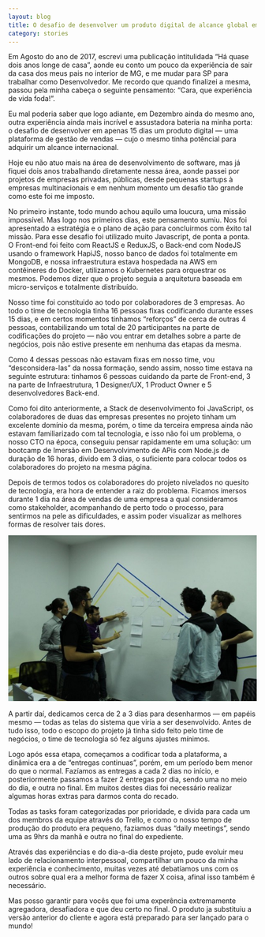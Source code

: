 ```yaml
---
layout: blog
title: O desafio de desenvolver um produto digital de alcance global em 15 dias
category: stories
---
```


Em Agosto do ano de 2017, escrevi uma publicação intitulidada “Há quase dois anos longe de casa”, aonde eu conto um pouco da experiência de sair da casa dos meus pais no interior de MG, e me mudar para SP para trabalhar como Desenvolvedor. Me recordo que quando finalizei a mesma, passou pela minha cabeça o seguinte pensamento: “Cara, que experiência de vida foda!”.

Eu mal poderia saber que logo adiante, em Dezembro ainda do mesmo ano, outra experiência ainda mais incrível e assustadora bateria na minha porta: o desafio de desenvolver em apenas 15 dias um produto digital — uma plataforma de gestão de vendas — cujo o mesmo tinha potêncial para adquirir um alcance internacional.

Hoje eu não atuo mais na área de desenvolvimento de software, mas já fiquei dois anos trabalhando diretamente nessa área, aonde passei por projetos de empresas privadas, públicas, desde pequenas startups à empresas multinacionais e em nenhum momento um desafio tão grande como este foi me imposto.

No primeiro instante, todo mundo achou aquilo uma loucura, uma missão impossível. Mas logo nos primeiros dias, este pensamento sumiu. Nos foi apresentado a estratégia e o plano de ação para concluirmos com êxito tal missão. Para esse desafio foi utilizado muito Javascript, de ponta a ponta. O Front-end foi feito com ReactJS e ReduxJS, o Back-end com NodeJS usando o framework HapiJS, nosso banco de dados foi totalmente em MongoDB, e nossa infraestrutura estava hospedada na AWS em contêineres do Docker, utilizamos o Kubernetes para orquestrar os mesmos. Podemos dizer que o projeto seguia a arquitetura baseada em micro-serviços e totalmente distribuído.

Nosso time foi constituido ao todo por colaboradores de 3 empresas. Ao todo o time de tecnologia tinha 16 pessoas fixas codificando durante esses 15 dias, e em certos momentos tinhamos “reforços” de cerca de outras 4 pessoas, contabilizando um total de 20 participantes na parte de codificações do projeto — não vou entrar em detalhes sobre a parte de negócios, pois não estive presente em nenhuma das etapas da mesma.

Como 4 dessas pessoas não estavam fixas em nosso time, vou “desconsidera-las” da nossa formação, sendo assim, nosso time estava na seguinte estrutura: tinhamos 6 pessoas cuidando da parte de Front-end, 3 na parte de Infraestrutura, 1 Designer/UX, 1 Product Owner e 5 desenvolvedores Back-end.

Como foi dito anteriormente, a Stack de desenvolvimento foi JavaScript, os colaboradores de duas das empresas presentes no projeto tinham um excelente domínio da mesma, porém, o time da terceira empresa ainda não estavam familiarizado com tal tecnologia, e isso não foi um problema, o nosso CTO na época, conseguiu pensar rapidamente em uma solução: um bootcamp de Imersão em Desenvolvimento de APis com Node.js de duração de 16 horas, divido em 3 dias, o suficiente para colocar todos os colaboradores do projeto na mesma página.

Depois de termos todos os colaboradores do projeto nivelados no quesito de tecnologia, era hora de entender a raiz do problema. Ficamos imersos durante 1 dia na área de vendas de uma empresa a qual consideramos como stakeholder, acompanhando de perto todo o processo, para sentirmos na pele as dificuldades, e assim poder visualizar as melhores formas de resolver tais dores.

<p align="center">
    <img src="/images/posts/project.jpeg">
</p>

A partir daí, dedicamos cerca de 2 a 3 dias para desenharmos — em papéis mesmo — todas as telas do sistema que viria a ser desenvolvido. Antes de tudo isso, todo o escopo do projeto já tinha sido feito pelo time de negócios, o time de tecnologia só fez alguns ajustes mínimos.

Logo após essa etapa, começamos a codificar toda a plataforma, a dinâmica era a de “entregas continuas”, porém, em um período bem menor do que o normal. Fazíamos as entregas a cada 2 dias no início, e posteriormente passamos a fazer 2 entregas por dia, sendo uma no meio do dia, e outra no final. Em muitos destes dias foi necessário realizar algumas horas extras para darmos conta do recado.

Todas as tasks foram categorizadas por prioridade, e divida para cada um dos membros da equipe através do Trello, e como o nosso tempo de produção do produto era pequeno, faziamos duas “daily meetings”, sendo uma as 9hrs da manhã e outra no final do expediente.

Através das experiências e do dia-a-dia deste projeto, pude evoluir meu lado de relacionamento interpessoal, compartilhar um pouco da minha experiência e conhecimento, muitas vezes até debatíamos uns com os outros sobre qual era a melhor forma de fazer X coisa, afinal isso também é necessário.

Mas posso garantir para vocês que foi uma experência extremamente agregadora, desafiadora e que deu certo no final. O produto ja substituiu a versão anterior do cliente e agora está preparado para ser lançado para o mundo!
